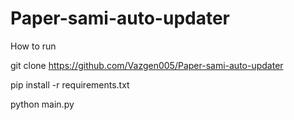 # Paper-sami-auto-updater
How to run

git clone https://github.com/Vazgen005/Paper-sami-auto-updater

pip install -r requirements.txt

python main.py